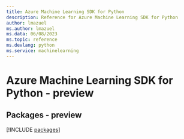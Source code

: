 ```yaml
---
title: Azure Machine Learning SDK for Python
description: Reference for Azure Machine Learning SDK for Python
author: lmazuel
ms.author: lmazuel
ms.data: 06/08/2023
ms.topic: reference
ms.devlang: python
ms.service: machinelearning
---
```

# Azure Machine Learning SDK for Python - preview
## Packages - preview
[!INCLUDE [packages](machine-learning-index.md)]
